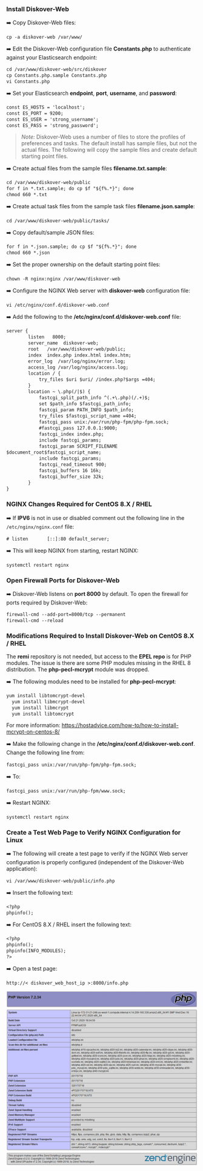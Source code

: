 ### Install Diskover-Web

➡️ Copy Diskover-Web files:

`cp -a diskover-web /var/www/`

➡️ Edit the Diskover-Web configuration file **Constants.php** to authenticate against your Elasticsearch endpoint:
```
cd /var/www/diskover-web/src/diskover
cp Constants.php.sample Constants.php
vi Constants.php
```

➡️ Set your Elasticsearch **endpoint**, **port**, **username**, and **password**:
```
const ES_HOSTS = 'localhost';
const ES_PORT = 9200;
const ES_USER = 'strong_username';
const ES_PASS = 'strong_password';
```
>_Note:_ Diskover-Web uses a number of files to store the profiles of preferences and tasks. The default install has sample files, but not the actual files. The following will copy the sample files and create default starting point files.

➡️ Create actual files from the sample files **filename.txt.sample**:
```
cd /var/www/diskover-web/public
for f in *.txt.sample; do cp $f "${f%.*}"; done
chmod 660 *.txt
```

➡️ Create actual task files from the sample task files **filename.json.sample**:

`cd /var/www/diskover-web/public/tasks/`

➡️ Copy default/sample JSON files:
```
for f in *.json.sample; do cp $f "${f%.*}"; done
chmod 660 *.json
```

➡️ Set the proper ownership on the default starting point files:

`chown -R nginx:nginx /var/www/diskover-web`

➡️ Configure the NGINX Web server with **diskover-web** configuration file:

`vi /etc/nginx/conf.d/diskover-web.conf`

➡️ Add the following to the **/etc/nginx/conf.d/diskover-web.conf** file:
```
server {
        listen   8000;
        server_name  diskover-web;
        root   /var/www/diskover-web/public;
        index  index.php index.html index.htm;
        error_log  /var/log/nginx/error.log;
        access_log /var/log/nginx/access.log;
        location / {
            try_files $uri $uri/ /index.php?$args =404;
        }
        location ~ \.php(/|$) {
            fastcgi_split_path_info ^(.+\.php)(/.+)$;
            set $path_info $fastcgi_path_info;
            fastcgi_param PATH_INFO $path_info;
            try_files $fastcgi_script_name =404; 
            fastcgi_pass unix:/var/run/php-fpm/php-fpm.sock;
            #fastcgi_pass 127.0.0.1:9000;
            fastcgi_index index.php;
            include fastcgi_params;
            fastcgi_param SCRIPT_FILENAME $document_root$fastcgi_script_name;
            include fastcgi_params;
            fastcgi_read_timeout 900;
            fastcgi_buffers 16 16k;
            fastcgi_buffer_size 32k;
        }
}
```

### NGINX Changes Required for CentOS 8.X / RHEL

➡️ If **IPV6** is not in use or disabled comment out the following line in the `/etc/nginx/nginx.conf` file:

`# listen       [::]:80 default_server;`

➡️ This will keep NGINX from starting, restart NGINX:

`systemctl restart nginx`

### Open Firewall Ports for Diskover-Web

➡️ Diskover-Web listens on **port 8000** by default. To open the firewall for ports required by Diskover-Web:
```
firewall-cmd --add-port=8000/tcp --permanent
firewall-cmd --reload
```

### Modifications Required to Install Diskover-Web on CentOS 8.X / RHEL

The **remi** repository is not needed, but access to the **EPEL repo** is for PHP modules. The issue is there are some PHP modules missing in the RHEL 8 distribution. The **php-pecl-mcrypt** module was dropped.

➡️ The following modules need to be installed for **php-pecl-mcrypt**:
```
yum install libtomcrypt-devel
  yum install libmcrypt-devel
  yum install libmcrypt
  yum install libtomcrypt
```

For more information: <a href=“https://hostadvice.com/how-to/how-to-install-mcrypt-on-centos-8/”>https://hostadvice.com/how-to/how-to-install-mcrypt-on-centos-8/</a>

➡️ Make the following change in the **/etc/nginx/conf.d/diskover-web.conf**. Change the following line from:

`fastcgi_pass unix:/var/run/php-fpm/php-fpm.sock;`

➡️ To:

`fastcgi_pass unix:/var/run/php-fpm/www.sock;`

➡️ Restart NGINX:

`systemctl restart nginx`

### Create a Test Web Page to Verify NGINX Configuration for Linux

➡️ The following will create a test page to verify if the NGINX Web server configuration is properly configured (independent of the Diskover-Web application):

`vi /var/www/diskover-web/public/info.php`

➡️ Insert the following text:
```
<?php
phpinfo();
```

➡️ For CentOS 8.X / RHEL insert the following text:
```
<?php
phpinfo();
phpinfo(INFO_MODULES);
?>
```

➡️ Open a test page:

`http://< diskover_web_host_ip >:8000/info.php`

![Image: Test Web Server Configuration for Linux](images/image_diskover_web_install_for_linux_test_php.png)
